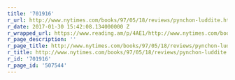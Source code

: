 ```yaml
---
title: '701916'
r_url: http://www.nytimes.com/books/97/05/18/reviews/pynchon-luddite.html
r_date: 2017-01-30 15:42:08.134000000 Z
r_wrapped_url: https://www.reading.am/p/4AE1/http://www.nytimes.com/books/97/05/18/reviews/pynchon-luddite.html
r_page_description: ''
r_page_title: http://www.nytimes.com/books/97/05/18/reviews/pynchon-luddite.html
r_title: http://www.nytimes.com/books/97/05/18/reviews/pynchon-luddite.html
r_id: '701916'
r_page_id: '507544'
---
```


